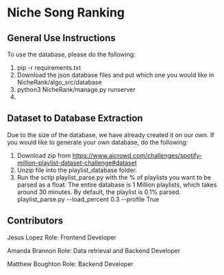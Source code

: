 # Niche Song Ranking

## General Use Instructions

To use the database, please do the following:
1. pip -r requirements.txt
2. Download the json database files and put which one you would like in NicheRank/algo_src/database
3. python3 NicheRank/manage.py runserver
4. 
## Dataset to Database Extraction

Due to the size of the database, we have already created it on our own. If you would like to generate your own database, do the following: 

1. Download zip from https://www.aicrowd.com/challenges/spotify-million-playlist-dataset-challenge#dataset 
2. Unzip file into the playlist_database folder.
3. Run the sctip playlist_parse.py with the % of playlists you want to be parsed as a float. The entire database is 1 Million playlists, which takes around 30 minutes. By default, the playlist is 0.1% parsed. 
    playlist_parse.py --load_percent 0.3 --profile True

## Contributors
Jesus Lopez 
Role: Frontend Developer

Amanda Brannon
Role: Data retrieval and Backend Developer

Matthew Boughton
Role: Backend Developer

